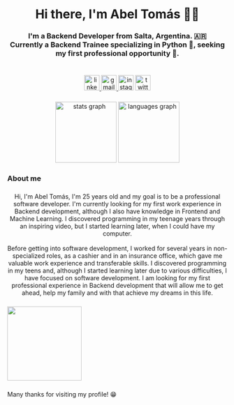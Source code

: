 <h1 align="center">Hi there, I'm Abel Tomás 👋😊</h1>

###

<h3 align="center">I'm a Backend Developer from Salta, Argentina. 🇦🇷<br>Currently a Backend Trainee specializing in Python 🐍, seeking my first professional opportunity 🙋.</h3>

###

<br clear="both">

<div align="center">
  <a href="https://www.linkedin.com/in/abel-tomas-romero/" target="_blank">
    <img src="https://img.shields.io/static/v1?message=LinkedIn&logo=linkedin&label=&color=0077B5&logoColor=white&labelColor=&style=for-the-badge" height="35" alt="linkedin logo"  />
  </a>
  <a href="abeltomasr98@gmail.com" target="_blank">
    <img src="https://img.shields.io/static/v1?message=Gmail&logo=gmail&label=&color=D14836&logoColor=white&labelColor=&style=for-the-badge" height="35" alt="gmail logo"  />
  </a>
  <img src="https://img.shields.io/static/v1?message=Instagram&logo=instagram&label=&color=E4405F&logoColor=white&labelColor=&style=for-the-badge" height="35" alt="instagram logo"  />
  <img src="https://img.shields.io/static/v1?message=Twitter&logo=twitter&label=&color=1DA1F2&logoColor=white&labelColor=&style=for-the-badge" height="35" alt="twitter logo"  />
</div>

###

<div align="center">
  <img src="https://github-readme-stats.vercel.app/api?username=Tomu98&hide_title=false&hide_rank=false&show_icons=true&include_all_commits=true&count_private=true&disable_animations=false&theme=prussian&locale=en&hide_border=true&order=1&custom_title=My%20stats%20hehe" height="140" alt="stats graph"  />
  <img src="https://github-readme-stats.vercel.app/api/top-langs?username=Tomu98&locale=en&hide_title=false&layout=compact&card_width=320&langs_count=3&theme=prussian&hide_border=true&order=2&custom_title=Languages%20I%20usually%20use" height="140" alt="languages graph"  />
</div>

###

<h3 align="left">About me</h3>

###

<p align="center">Hi, I'm Abel Tomás, I'm 25 years old and my goal is to be a professional software developer. I'm currently looking for my first work experience in Backend development, although I also have knowledge in Frontend and Machine Learning. I discovered programming in my teenage years through an inspiring video, but I started learning later, when I could have my computer.<br><br>Before getting into software development, I worked for several years in non-specialized roles, as a cashier and in an insurance office, which gave me valuable work experience and transferable skills. I discovered programming in my teens and, although I started learning later due to various difficulties, I have focused on software development. I am looking for my first professional experience in Backend development that will allow me to get ahead, help my family and with that achieve my dreams in this life.</p>

###

<div align="left">
  <img height="170" src="https://i.pinimg.com/originals/da/30/17/da3017be8b91445fd97f9ee10cc1abdd.gif"  />
</div>

###

<p align="left">Many thanks for visiting my profile! 😁</p>

###
